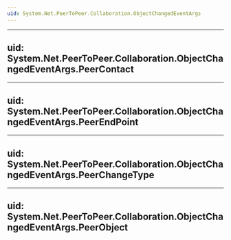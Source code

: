 ```yaml
---
uid: System.Net.PeerToPeer.Collaboration.ObjectChangedEventArgs
---
```


---
uid: System.Net.PeerToPeer.Collaboration.ObjectChangedEventArgs.PeerContact
---

---
uid: System.Net.PeerToPeer.Collaboration.ObjectChangedEventArgs.PeerEndPoint
---

---
uid: System.Net.PeerToPeer.Collaboration.ObjectChangedEventArgs.PeerChangeType
---

---
uid: System.Net.PeerToPeer.Collaboration.ObjectChangedEventArgs.PeerObject
---
